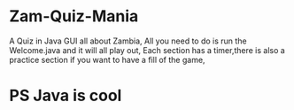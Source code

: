 # Zam-Quiz-Mania
A Quiz in Java GUI all about Zambia,
All you need to do is run the Welcome.java and it will all play out,
 Each section has a timer,there is also a practice section if you want to have a fill of the game,
# PS Java is cool 
